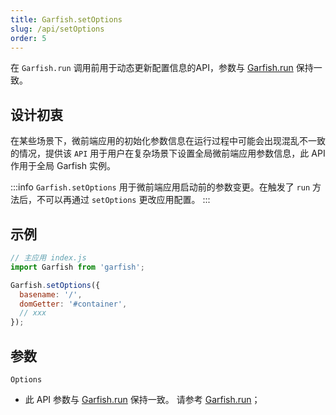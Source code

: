 ```yaml
---
title: Garfish.setOptions
slug: /api/setOptions
order: 5
---
```


在 `Garfish.run` 调用前用于动态更新配置信息的API，参数与 [Garfish.run](/api/run) 保持一致。
## 设计初衷
在某些场景下，微前端应用的初始化参数信息在运行过程中可能会出现混乱不一致的情况，提供该 `API` 用于用户在复杂场景下设置全局微前端应用参数信息，此 API 作用于全局 Garfish 实例。

:::info
`Garfish.setOptions` 用于微前端应用启动前的参数变更。在触发了 `run` 方法后，不可以再通过 `setOptions` 更改应用配置。
:::

## 示例

```js
// 主应用 index.js
import Garfish from 'garfish';

Garfish.setOptions({
  basename: '/',
  domGetter: '#container',
  // xxx
});
```

## 参数

`Options`

- 此 API 参数与 [Garfish.run](/api/run) 保持一致。 请参考 [Garfish.run](/api/run#参数)；

